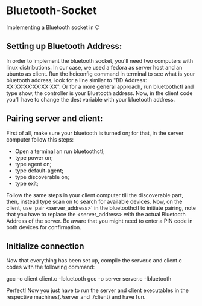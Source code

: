 # Bluetooth-Socket
Implementing a Bluetooth socket in C

## Setting up Bluetooth Address:
In order to implement the bluetooth socket, you'll need two computers with linux distributions. In our case, we used a fedora as server host and an ubunto as client.
Run the hciconfig command in terminal to see what is your bluetooth address, look for a line similar to "BD Address: XX:XX:XX:XX:XX:XX". Or for a more general approach, run bluetoothctl and type show, the controller is your Bluetooth address.
Now, in the client code you'll have to change the dest variable with your bluetooth address.

## Pairing server and client:
First of all, make sure your bluetooth is turned on; for that, in the server computer follow this steps:
- Open a terminal an run bluetoothctl;
- type power on;
- type agent on;
- type default-agent;
- type discoverable on;
- type exit;

Follow the same steps in your client computer till the discoverable part, then, instead type scan on to search for available devices. Now, on the client, use 'pair <server_address>' in the bluetoothctl to initiate pairing, note that you have to replace the <server_address> with the actual Bluetooth Address of the server. Be aware that you might need to enter a PIN code in both devices for confirmation.

## Initialize connection 
Now that everything has been set up, compile the server.c and client.c codes with the following command:

gcc -o client client.c  -lbluetooth
gcc -o server server.c  -lbluetooth

Perfect! Now you just have to run the server and client executables in the respective machines(./server and ./client) and have fun.

